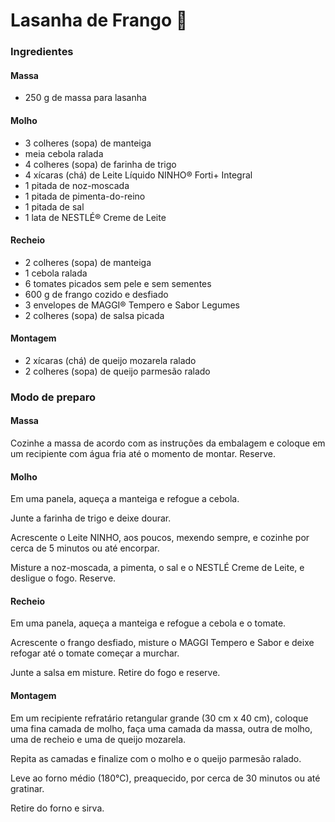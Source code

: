 # Lasanha de Frango :chicken: #

### Ingredientes

#### Massa

- 250 g de massa para lasanha

#### Molho

- 3 colheres (sopa) de manteiga
- meia cebola ralada
- 4 colheres (sopa) de farinha de trigo
- 4 xícaras (chá) de Leite Líquido NINHO® Forti+ Integral
- 1 pitada de noz-moscada
- 1 pitada de pimenta-do-reino
- 1 pitada de sal
- 1 lata de NESTLÉ® Creme de Leite

#### Recheio

- 2 colheres (sopa) de manteiga
- 1 cebola ralada
- 6 tomates picados sem pele e sem sementes
- 600 g de frango cozido e desfiado
- 3 envelopes de MAGGI® Tempero e Sabor Legumes
- 2 colheres (sopa) de salsa picada

#### Montagem

- 2 xícaras (chá) de queijo mozarela ralado
- 2 colheres (sopa) de queijo parmesão ralado



### Modo de preparo

#### Massa

Cozinhe a massa de acordo com as instruções da embalagem e coloque em um recipiente com água fria até o momento de montar. Reserve.

#### Molho

Em uma panela, aqueça a manteiga e refogue a cebola.

Junte a farinha de trigo e deixe dourar.

Acrescente o Leite NINHO, aos poucos, mexendo sempre, e cozinhe por cerca de 5 minutos ou até encorpar.

Misture a noz-moscada, a pimenta, o sal e o NESTLÉ Creme de Leite, e desligue o fogo. Reserve.

#### Recheio

Em uma panela, aqueça a manteiga e refogue a cebola e o tomate.

Acrescente o frango desfiado, misture o MAGGI Tempero e Sabor e deixe refogar até o tomate começar a murchar.

Junte a salsa em misture. Retire do fogo e reserve.

#### Montagem

Em um recipiente refratário retangular grande (30 cm x 40 cm), coloque uma fina camada de molho, faça uma camada da massa, outra de molho, uma de recheio e uma de queijo mozarela.

Repita as camadas e finalize com o molho e o queijo parmesão ralado.

Leve ao forno médio (180°C), preaquecido, por cerca de 30 minutos ou até gratinar.

Retire do forno e sirva.